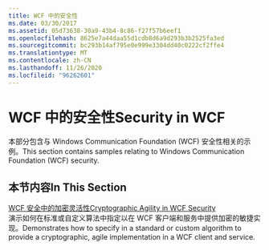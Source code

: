 ```yaml
---
title: WCF 中的安全性
ms.date: 03/30/2017
ms.assetid: 05d73638-30a9-43b4-8c86-f27f57b6eef1
ms.openlocfilehash: 8625e7a44daa55d1cdb8d6a9d293b3b2525fa3ed
ms.sourcegitcommit: bc293b14af795e0e999e3304dd40c0222cf2ffe4
ms.translationtype: MT
ms.contentlocale: zh-CN
ms.lasthandoff: 11/26/2020
ms.locfileid: "96262601"
---
```

# <a name="security-in-wcf"></a><span data-ttu-id="49cd1-102">WCF 中的安全性</span><span class="sxs-lookup"><span data-stu-id="49cd1-102">Security in WCF</span></span>

<span data-ttu-id="49cd1-103">本部分包含与 Windows Communication Foundation (WCF) 安全性相关的示例。</span><span class="sxs-lookup"><span data-stu-id="49cd1-103">This section contains samples relating to Windows Communication Foundation (WCF) security.</span></span>  
  
## <a name="in-this-section"></a><span data-ttu-id="49cd1-104">本节内容</span><span class="sxs-lookup"><span data-stu-id="49cd1-104">In This Section</span></span>  

 [<span data-ttu-id="49cd1-105">WCF 安全中的加密灵活性</span><span class="sxs-lookup"><span data-stu-id="49cd1-105">Cryptographic Agility in WCF Security</span></span>](cryptographic-agility-in-wcf-security.md)  
 <span data-ttu-id="49cd1-106">演示如何在标准或自定义算法中指定以在 WCF 客户端和服务中提供加密的敏捷实现。</span><span class="sxs-lookup"><span data-stu-id="49cd1-106">Demonstrates how to specify in a standard or custom algorithm to provide a cryptographic, agile implementation in a WCF client and service.</span></span>
